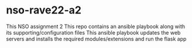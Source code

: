 # nso-rave22-a2


This NSO assignment 2
This repo contains an ansible playbook along with its supporting/configuration files
This ansible playbook updates the web servers and installs the required modules/extensions and run the flask app
